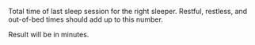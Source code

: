 Total time of last sleep session for the right sleeper. Restful, restless, and out-of-bed times should add up to this number.

Result will be in minutes.